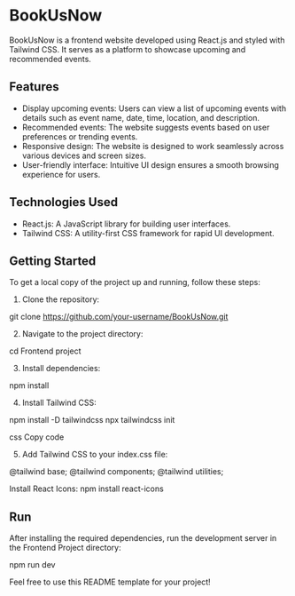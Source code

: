 # BookUsNow

BookUsNow is a frontend website developed using React.js and styled with Tailwind CSS. It serves as a platform to showcase upcoming and recommended events.

## Features

- Display upcoming events: Users can view a list of upcoming events with details such as event name, date, time, location, and description.
- Recommended events: The website suggests events based on user preferences or trending events.
- Responsive design: The website is designed to work seamlessly across various devices and screen sizes.
- User-friendly interface: Intuitive UI design ensures a smooth browsing experience for users.

## Technologies Used

- React.js: A JavaScript library for building user interfaces.
- Tailwind CSS: A utility-first CSS framework for rapid UI development.

## Getting Started

To get a local copy of the project up and running, follow these steps:

1. Clone the repository:

git clone https://github.com/your-username/BookUsNow.git

2. Navigate to the project directory:

cd Frontend project

3. Install dependencies:

npm install

4. Install Tailwind CSS:

npm install -D tailwindcss
npx tailwindcss init

css
Copy code

5. Add Tailwind CSS to your index.css file:

@tailwind base;
@tailwind components;
@tailwind utilities;

Install React Icons:
npm install react-icons

## Run
After installing the required dependencies, run the development server in the Frontend Project directory:

npm run dev

Feel free to use this README template for your project!





